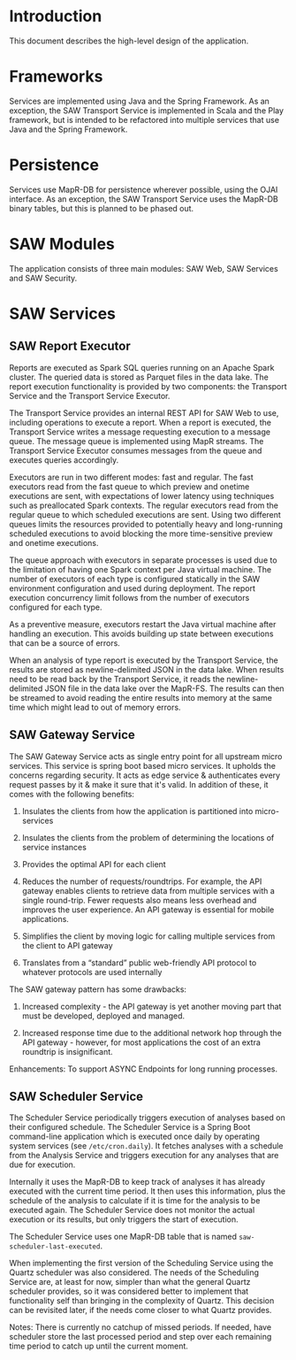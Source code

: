 # Introduction

This document describes the high-level design of the application.

# Frameworks

Services are implemented using Java and the Spring Framework.  As an
exception, the SAW Transport Service is implemented in Scala and the
Play framework, but is intended to be refactored into multiple
services that use Java and the Spring Framework.

# Persistence

Services use MapR-DB for persistence wherever possible, using the OJAI
interface.  As an exception, the SAW Transport Service uses the
MapR-DB binary tables, but this is planned to be phased out.

# SAW Modules

The application consists of three main modules: SAW Web, SAW Services
and SAW Security.

# SAW Services

## SAW Report Executor

Reports are executed as Spark SQL queries running on an Apache Spark
cluster.  The queried data is stored as Parquet files in the data
lake.  The report execution functionality is provided by two
components: the Transport Service and the Transport Service Executor.

The Transport Service provides an internal REST API for SAW Web to
use, including operations to execute a report.  When a report is
executed, the Transport Service writes a message requesting execution
to a message queue.  The message queue is implemented using MapR
streams.  The Transport Service Executor consumes messages from the
queue and executes queries accordingly.

Executors are run in two different modes: fast and regular.  The fast
executors read from the fast queue to which preview and onetime
executions are sent, with expectations of lower latency using
techniques such as preallocated Spark contexts.  The regular executors
read from the regular queue to which scheduled executions are sent.
Using two different queues limits the resources provided to
potentially heavy and long-running scheduled executions to avoid
blocking the more time-sensitive preview and onetime executions.

The queue approach with executors in separate processes is used due to
the limitation of having one Spark context per Java virtual machine.
The number of executors of each type is configured statically in the
SAW environment configuration and used during deployment.  The report
execution concurrency limit follows from the number of executors
configured for each type.

As a preventive measure, executors restart the Java virtual machine
after handling an execution.  This avoids building up state between
executions that can be a source of errors.

When an analysis of type report is executed by the Transport Service,
the results are stored as newline-delimited JSON in the data lake.
When results need to be read back by the Transport Service, it reads
the newline-delimited JSON file in the data lake over the MapR-FS.
The results can then be streamed to avoid reading the entire results
into memory at the same time which might lead to out of memory errors.

## SAW Gateway Service

The SAW Gateway Service acts as single entry point for all upstream
micro services. This service is spring boot based micro services. It
upholds the concerns regarding security. It acts as edge service &
authenticates every request passes by it & make it sure that it's
valid. In addition of these, it comes with the following benefits:

1. Insulates the clients from how the application is partitioned into
   micro-services

2. Insulates the clients from the problem of determining the locations
   of service instances

3. Provides the optimal API for each client

4. Reduces the number of requests/roundtrips. For example, the API
   gateway enables clients to retrieve data from multiple services
   with a single round-trip. Fewer requests also means less overhead
   and improves the user experience. An API gateway is essential for
   mobile applications.

5. Simplifies the client by moving logic for calling multiple services
   from the client to API gateway

6. Translates from a “standard” public web-friendly API protocol to
   whatever protocols are used internally

The SAW gateway pattern has some drawbacks:

1. Increased complexity - the API gateway is yet another moving part
   that must be developed, deployed and managed.

2. Increased response time due to the additional network hop through
   the API gateway - however, for most applications the cost of an
   extra roundtrip is insignificant.

Enhancements: To support ASYNC Endpoints for long running processes.

## SAW Scheduler Service

The Scheduler Service periodically triggers execution of analyses
based on their configured schedule.  The Scheduler Service is a Spring
Boot command-line application which is executed once daily by
operating system services (see `/etc/cron.daily`).  It fetches
analyses with a schedule from the Analysis Service and triggers
execution for any analyses that are due for execution.

Internally it uses the MapR-DB to keep track of analyses it has
already executed with the current time period.  It then uses this
information, plus the schedule of the analysis to calculate if it is
time for the analysis to be executed again.  The Scheduler Service
does not monitor the actual execution or its results, but only
triggers the start of execution.

The Scheduler Service uses one MapR-DB table that is named
`saw-scheduler-last-executed`.

When implementing the first version of the Scheduling Service using
the Quartz scheduler was also considered.  The needs of the Scheduling
Service are, at least for now, simpler than what the general Quartz
scheduler provides, so it was considered better to implement that
functionality self than bringing in the complexity of Quartz.  This
decision can be revisited later, if the needs come closer to what
Quartz provides.

Notes: There is currently no catchup of missed periods.  If needed,
have scheduler store the last processed period and step over each
remaining time period to catch up until the current moment.
